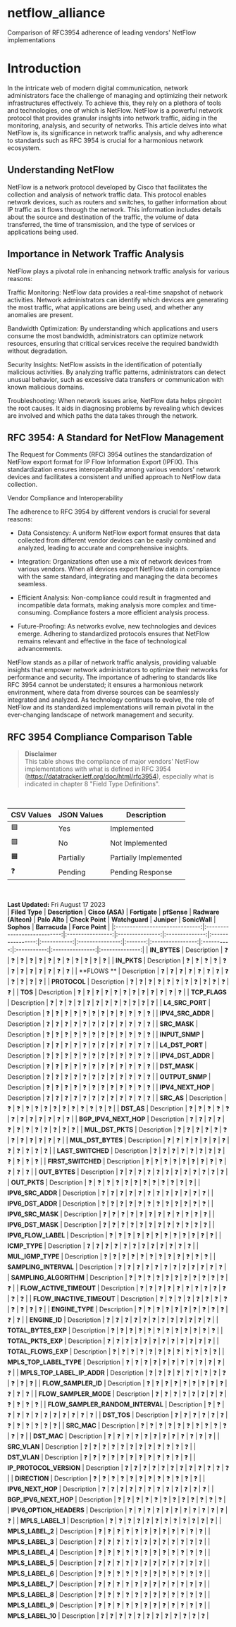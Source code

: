 # netflow_alliance
Comparison of RFC3954 adherence of leading vendors' NetFlow implementations

# Introduction

In the intricate web of modern digital communication, network administrators face the challenge of managing and optimizing their network infrastructures effectively. To achieve this, they rely on a plethora of tools and technologies, one of which is NetFlow. NetFlow is a powerful network protocol that provides granular insights into network traffic, aiding in the monitoring, analysis, and security of networks. This article delves into what NetFlow is, its significance in network traffic analysis, and why adherence to standards such as RFC 3954 is crucial for a harmonious network ecosystem. 

## Understanding NetFlow
NetFlow is a network protocol developed by Cisco that facilitates the collection and analysis of network traffic data. This protocol enables network devices, such as routers and switches, to gather information about IP traffic as it flows through the network. This information includes details about the source and destination of the traffic, the volume of data transferred, the time of transmission, and the type of services or applications being used.

## Importance in Network Traffic Analysis

NetFlow plays a pivotal role in enhancing network traffic analysis for various reasons:

Traffic Monitoring: NetFlow data provides a real-time snapshot of network activities. Network administrators can identify which devices are generating the most traffic, what applications are being used, and whether any anomalies are present.

Bandwidth Optimization: By understanding which applications and users consume the most bandwidth, administrators can optimize network resources, ensuring that critical services receive the required bandwidth without degradation.

Security Insights: NetFlow assists in the identification of potentially malicious activities. By analyzing traffic patterns, administrators can detect unusual behavior, such as excessive data transfers or communication with known malicious domains.

Troubleshooting: When network issues arise, NetFlow data helps pinpoint the root causes. It aids in diagnosing problems by revealing which devices are involved and which paths the data takes through the network.

## RFC 3954: A Standard for NetFlow Management

The Request for Comments (RFC) 3954 outlines the standardization of NetFlow export format for IP Flow Information Export (IPFIX). This standardization ensures interoperability among various vendors' network devices and facilitates a consistent and unified approach to NetFlow data collection.

Vendor Compliance and Interoperability

The adherence to RFC 3954 by different vendors is crucial for several reasons:

- Data Consistency: A uniform NetFlow export format ensures that data collected from different vendor devices can be easily combined and analyzed, leading to accurate and comprehensive insights.

- Integration: Organizations often use a mix of network devices from various vendors. When all devices export NetFlow data in compliance with the same standard, integrating and managing the data becomes seamless.

- Efficient Analysis: Non-compliance could result in fragmented and incompatible data formats, making analysis more complex and time-consuming. Compliance fosters a more efficient analysis process.

- Future-Proofing: As networks evolve, new technologies and devices emerge. Adhering to standardized protocols ensures that NetFlow remains relevant and effective in the face of technological advancements.

NetFlow stands as a pillar of network traffic analysis, providing valuable insights that empower network administrators to optimize their networks for performance and security. The importance of adhering to standards like RFC 3954 cannot be understated; it ensures a harmonious network environment, where data from diverse sources can be seamlessly integrated and analyzed. As technology continues to evolve, the role of NetFlow and its standardized implementations will remain pivotal in the ever-changing landscape of network management and security.


RFC 3954 Compliance Comparison Table
-----------------------------------

>**Disclaimer**\
This table shows the compliance of major vendors' NetFlow implementations with what is defined in RFC 3954 (https://datatracker.ietf.org/doc/html/rfc3954), especially what is indicated in chapter 8 "Field Type Definitions".

<br>

| CSV Values 	| JSON Values               	| Description
|-------	|-----------------------	|-----------------------
| 🟩     	| Yes           	        | Implemented
| 🟥     	| No       	                | Not Implemented
| 🟧     	| Partially	                | Partially Implemented
| ❓     	| Pending                	| Pending Response
<br>

**Last Updated:** Fri August 17 2023\
| **Filed Type** | **Description**            | **Cisco (ASA)** | **Fortigate** | **pfSense** | **Radware (Alteon)** | **Palo Alto** | **Check Point** | **Watchguard** | **Juniper** | **SonicWall** | **Sophos** | **Barracuda** | **Force Point** |
|:------------------------------:|:---------------------------:|:----------------:|:---------------:|:--------------:|:----------------:|:-----------:|:---------------:|:-------:|:----------------:|:----------:|:-----------:|:---------------:|:--------------:|
| **IN_BYTES**           | Description            | ❓               | ❓              | ❓             | ❓               | ❓          | ❓              | ❓      | ❓               | ❓         | ❓          | ❓              | ❓             |
| **IN_PKTS**                           | Description         | ❓               | ❓              | ❓             | ❓               | ❓          | ❓              | ❓      | ❓               | ❓         | ❓          | ❓              | ❓             |
| **FLOWS **                           | Description              | ❓               | ❓              | ❓             | ❓               | ❓          | ❓              | ❓      | ❓               | ❓         | ❓          | ❓              | ❓             |
| **PROTOCOL**                           | Description        | ❓               | ❓              | ❓             | ❓               | ❓          | ❓              | ❓      | ❓               | ❓         | ❓          | ❓              | ❓             |
| **TOS**                           | Description      | ❓               | ❓              | ❓             | ❓               | ❓          | ❓              | ❓      | ❓               | ❓         | ❓          | ❓              | ❓             |
| **TCP_FLAGS**                           | Description  | ❓               | ❓              | ❓              | ❓               | ❓          | ❓              | ❓      | ❓               | ❓         | ❓          | ❓              | ❓             |
| **L4_SRC_PORT**          | Description               | ❓               | ❓              | ❓             | ❓               | ❓          | ❓              | ❓      | ❓               | ❓         | ❓          | ❓              | ❓             |
| **IPV4_SRC_ADDR**                           | Description                 | ❓               | ❓              | ❓             | ❓               | ❓          | ❓              | ❓      | ❓               | ❓         | ❓          | ❓              | ❓             |
| **SRC_MASK**                           | Description               | ❓               | ❓              | ❓             | ❓               | ❓          | ❓              | ❓      | ❓               | ❓         | ❓          | ❓              | ❓             |
| **INPUT_SNMP**                           | Description           | ❓               | ❓              | ❓             | ❓               | ❓          | ❓              | ❓      | ❓               | ❓         | ❓          | ❓              | ❓             |
| **L4_DST_PORT**                           | Description               | ❓               | ❓              | ❓             | ❓               | ❓          | ❓              | ❓      | ❓               | ❓         | ❓          | ❓              | ❓             |
| **IPV4_DST_ADDR**      | Description      | ❓               | ❓              | ❓             | ❓               | ❓          | ❓              | ❓      | ❓               | ❓         | ❓          | ❓              | ❓             |
| **DST_MASK**                           | Description  | ❓               | ❓              | ❓             | ❓               | ❓          | ❓              | ❓      | ❓               | ❓         | ❓          | ❓              | ❓             |
| **OUTPUT_SNMP**                           | Description      | ❓               | ❓              | ❓             | ❓               | ❓          | ❓              | ❓      | ❓               | ❓         | ❓          | ❓              | ❓             |
| **IPV4_NEXT_HOP**                           | Description               | ❓               | ❓              | ❓             | ❓               | ❓          | ❓              | ❓      | ❓               | ❓         | ❓          | ❓              | ❓             |
| **SRC_AS**                           | Description              | ❓               | ❓              | ❓             | ❓               | ❓          | ❓              | ❓      | ❓               | ❓         | ❓          | ❓              | ❓             |
| **DST_AS**           | Description              | ❓               | ❓              | ❓             | ❓               | ❓          | ❓              | ❓      | ❓               | ❓         | ❓          | ❓              | ❓             |
| **BGP_IPV4_NEXT_HOP**                           | Description              | ❓               | ❓              | ❓             | ❓               | ❓          | ❓              | ❓      | ❓               | ❓         | ❓          | ❓              | ❓             |
| **MUL_DST_PKTS**                           | Description                         | ❓               | ❓              | ❓             | ❓               | ❓          | ❓              | ❓      | ❓              | ❓         | ❓          | ❓              | ❓             |
| **MUL_DST_BYTES**                           | Description                   | ❓               | ❓              | ❓             | ❓               | ❓          | ❓              | ❓      | ❓               | ❓         | ❓          | ❓              | ❓             |
| **LAST_SWITCHED**                           | Description             | ❓               | ❓              | ❓             | ❓               | ❓          | ❓              | ❓      | ❓               | ❓         | ❓          | ❓              | ❓             |
| **FIRST_SWITCHED**            | Description                         | ❓               | ❓              | ❓             | ❓               | ❓          | ❓              | ❓      | ❓               | ❓         | ❓          | ❓              | ❓             |
| **OUT_BYTES**                           | Description                         | ❓               | ❓              | ❓             | ❓               | ❓          | ❓              | ❓      | ❓               | ❓         | ❓          | ❓              | ❓             |
| **OUT_PKTS**                           | Description                     | ❓               | ❓              | ❓             | ❓               | ❓          | ❓              | ❓      | ❓               | ❓         | ❓          | ❓              | ❓             |
| **IPV6_SRC_ADDR**          | Description          | ❓               | ❓              | ❓             | ❓               | ❓          | ❓              | ❓      | ❓               | ❓         | ❓          | ❓              | ❓             |
| **IPV6_DST_ADDR**                           | Description      | ❓               | ❓              | ❓             | ❓               | ❓          | ❓              | ❓      | ❓               | ❓         | ❓          | ❓              | ❓             |
| **IPV6_SRC_MASK**                           | Description          | ❓               | ❓              | ❓             | ❓               | ❓          | ❓              | ❓      | ❓               | ❓         | ❓          | ❓              | ❓             |
| **IPV6_DST_MASK**     | Description     | ❓               | ❓              | ❓             | ❓               | ❓          | ❓              | ❓      | ❓               | ❓         | ❓          | ❓              | ❓             |
| **IPV6_FLOW_LABEL**                           | Description | ❓               | ❓              | ❓             | ❓               | ❓          | ❓              | ❓      | ❓               | ❓         | ❓          | ❓              | ❓             |
| **ICMP_TYPE**                           | Description     | ❓               | ❓              | ❓             | ❓               | ❓          | ❓              | ❓      | ❓               | ❓         | ❓          | ❓              | ❓             |
| **MUL_IGMP_TYPE**           | Description            | ❓               | ❓              | ❓             | ❓               | ❓          | ❓              | ❓      | ❓               | ❓         | ❓          | ❓              | ❓             |
| **SAMPLING_INTERVAL**                           | Description        | ❓               | ❓              | ❓             | ❓               | ❓          | ❓              | ❓      | ❓               | ❓         | ❓          | ❓              | ❓             |
| **SAMPLING_ALGORITHM**                           | Description            | ❓               | ❓              | ❓             | ❓               | ❓          | ❓               | ❓      | ❓               | ❓         | ❓          | ❓              | ❓             |
| **FLOW_ACTIVE_TIMEOUT**     | Description               | ❓               | ❓              | ❓             | ❓               | ❓          | ❓              | ❓      | ❓               | ❓         | ❓          | ❓              | ❓             |
| **FLOW_INACTIVE_TIMEOUT**                           | Description         | ❓               | ❓              | ❓             | ❓               | ❓          | ❓              | ❓      | ❓               | ❓         | ❓          | ❓              | ❓             |
| **ENGINE_TYPE**                           | Description             | ❓               | ❓              | ❓             | ❓               | ❓          | ❓              | ❓      | ❓               | ❓         | ❓          | ❓              | ❓             |
| **ENGINE_ID**          | Description          | ❓               | ❓              | ❓             | ❓               | ❓          | ❓              | ❓      | ❓               | ❓         | ❓          | ❓              | ❓             |
| **TOTAL_BYTES_EXP**                           | Description          | ❓               | ❓              | ❓             | ❓               | ❓          | ❓              | ❓      | ❓               | ❓         | ❓          | ❓              | ❓             |
| **TOTAL_PKTS_EXP**                           | Description            | ❓               | ❓              | ❓             | ❓               | ❓          | ❓              | ❓      | ❓              | ❓         | ❓          | ❓              | ❓             |
| **TOTAL_FLOWS_EXP**      | Description   | ❓               | ❓              | ❓             | ❓               | ❓          | ❓              | ❓      | ❓               | ❓         | ❓          | ❓              | ❓             |
| **MPLS_TOP_LABEL_TYPE**        | Description               | ❓               | ❓              | ❓             | ❓               | ❓          | ❓              | ❓      | ❓              | ❓         | ❓          | ❓              | ❓             |
| **MPLS_TOP_LABEL_IP_ADDR**                           | Description             | ❓               | ❓              | ❓             | ❓               | ❓          | ❓              | ❓      | ❓              | ❓         | ❓          | ❓              | ❓             |
| **FLOW_SAMPLER_ID**                 | Description                 | ❓               | ❓              | ❓             | ❓               | ❓          | ❓              | ❓      | ❓               | ❓         | ❓           | ❓              | ❓             |
| **FLOW_SAMPLER_MODE**                           | Description                  | ❓               | ❓              | ❓             | ❓               | ❓          | ❓              | ❓      | ❓               | ❓         | ❓           | ❓              | ❓             |
| **FLOW_SAMPLER_RANDOM_INTERVAL**                           | Description               | ❓               | ❓              | ❓             | ❓               | ❓          | ❓              | ❓      | ❓               | ❓         | ❓          | ❓              | ❓             |
| **DST_TOS**                           | Description             | ❓               | ❓              | ❓             | ❓               | ❓          | ❓              | ❓      | ❓               | ❓         | ❓          | ❓              | ❓             |
| **SRC_MAC**                           | Description            | ❓               | ❓              | ❓             | ❓               | ❓          | ❓              | ❓      | ❓               | ❓         | ❓           | ❓              | ❓             |
| **DST_MAC**                           | Description                | ❓               | ❓              | ❓             | ❓               | ❓          | ❓              | ❓      | ❓               | ❓         | ❓           | ❓              | ❓             |
| **SRC_VLAN**               | Description    | ❓               | ❓              | ❓             | ❓               | ❓          | ❓              | ❓      | ❓               | ❓         | ❓          | ❓              | ❓             |
| **DST_VLAN**                           | Description            | ❓               | ❓              | ❓             | ❓               | ❓          | ❓              | ❓      | ❓               | ❓         | ❓          | ❓              | ❓             |
| **IP_PROTOCOL_VERSION**                           | Description              | ❓               | ❓              | ❓             | ❓               | ❓          | ❓              | ❓      | ❓               | ❓         | ❓          | ❓              | ❓             |
| **DIRECTION**          | Description           | ❓               | ❓              | ❓             | ❓               | ❓          | ❓              | ❓      | ❓               | ❓         | ❓          | ❓              | ❓             |
| **IPV6_NEXT_HOP**        | Description       | ❓               | ❓              | ❓             | ❓               | ❓          | ❓              | ❓      | ❓               | ❓         | ❓          | ❓              | ❓             |
| **BGP_IPV6_NEXT_HOP**        | Description       | ❓               | ❓              | ❓             | ❓               | ❓          | ❓              | ❓      | ❓               | ❓         | ❓          | ❓              | ❓             |
| **IPV6_OPTION_HEADERS**        | Description       | ❓               | ❓              | ❓             | ❓               | ❓          | ❓              | ❓      | ❓               | ❓         | ❓          | ❓              | ❓             |
| **MPLS_LABEL_1**        | Description       | ❓               | ❓              | ❓             | ❓               | ❓          | ❓              | ❓      | ❓               | ❓         | ❓          | ❓              | ❓             |
| **MPLS_LABEL_2**        | Description       | ❓               | ❓              | ❓             | ❓               | ❓          | ❓              | ❓      | ❓               | ❓         | ❓          | ❓              | ❓             |
| **MPLS_LABEL_3**        | Description       | ❓               | ❓              | ❓             | ❓               | ❓          | ❓              | ❓      | ❓               | ❓         | ❓          | ❓              | ❓             |
| **MPLS_LABEL_4**        | Description       | ❓               | ❓              | ❓             | ❓               | ❓          | ❓              | ❓      | ❓               | ❓         | ❓          | ❓              | ❓             |
| **MPLS_LABEL_5**        | Description       | ❓               | ❓              | ❓             | ❓               | ❓          | ❓              | ❓      | ❓               | ❓         | ❓          | ❓              | ❓             |
| **MPLS_LABEL_6**        | Description       | ❓               | ❓              | ❓             | ❓               | ❓          | ❓              | ❓      | ❓               | ❓         | ❓          | ❓              | ❓             |
| **MPLS_LABEL_7**        | Description       | ❓               | ❓              | ❓             | ❓               | ❓          | ❓              | ❓      | ❓               | ❓         | ❓          | ❓              | ❓             |
| **MPLS_LABEL_8**        | Description       | ❓               | ❓              | ❓             | ❓               | ❓          | ❓              | ❓      | ❓               | ❓         | ❓          | ❓              | ❓             |
| **MPLS_LABEL_9**        | Description       | ❓               | ❓              | ❓             | ❓               | ❓          | ❓              | ❓      | ❓               | ❓         | ❓          | ❓              | ❓             |
| **MPLS_LABEL_10**        | Description       | ❓               | ❓              | ❓             | ❓               | ❓          | ❓              | ❓      | ❓               | ❓         | ❓          | ❓              | ❓             |
